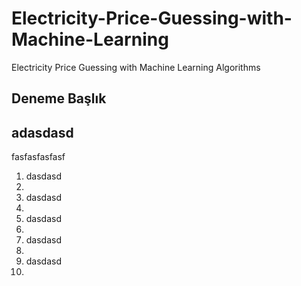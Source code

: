 # Electricity-Price-Guessing-with-Machine-Learning
Electricity Price Guessing with Machine Learning Algorithms
<h2>Deneme Başlık </h2>

<div>
  <h2> adasdasd </h2>
  <p> fasfasfasfasf </p>
  <ol>
  <li>dasdasd <li>
    <li>dasdasd <li>
    <li>dasdasd <li>
    <li>dasdasd <li>
    <li>dasdasd <li>
  <ol>
  </div>
